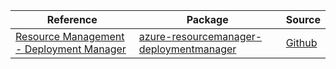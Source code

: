 | Reference | Package | Source |
|---|---|---|
|[Resource Management - Deployment Manager](resourcemanager-deploymentmanager-readme.md)|[azure-resourcemanager-deploymentmanager](https://repo1.maven.org/maven2/com/azure/resourcemanager/azure-resourcemanager-deploymentmanager)|[Github](https://github.com/Azure/azure-sdk-for-java)|
